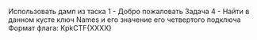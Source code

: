 Использовать дамп из таска 1 - Добро пожаловать
Задача 4 - Найти в данном кусте ключ Names и его значение его четвертого подключа
Формат флага: KpkCTF{XXXX}
